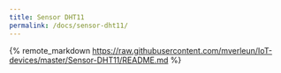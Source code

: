 ```yaml
---
title: Sensor DHT11
permalink: /docs/sensor-dht11/
---
```

<!-- load remote readme file from github -->
{% remote_markdown https://raw.githubusercontent.com/mverleun/IoT-devices/master/Sensor-DHT11/README.md %}
